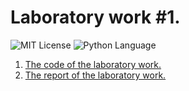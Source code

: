 # Laboratory work #1.
<img src="https://img.shields.io/github/license/DimaPermyakov/IU5?color=brightgreen" alt="MIT License"> <img src="https://img.shields.io/badge/language-Python-green.svg" alt="Python Language">

1. [The code of the laboratory work.](https://github.com/IU5-IT/IU5-IT/blob/main/Term-3/BKIT-2022/03-lab-01-DimaPermyakov/main.py)
2. [The report of the laboratory work.](https://github.com/IU5-IT/IU5-IT/tree/main/Term-3/BKIT-2022/03-lab-01-DimaPermyakov/Report)
